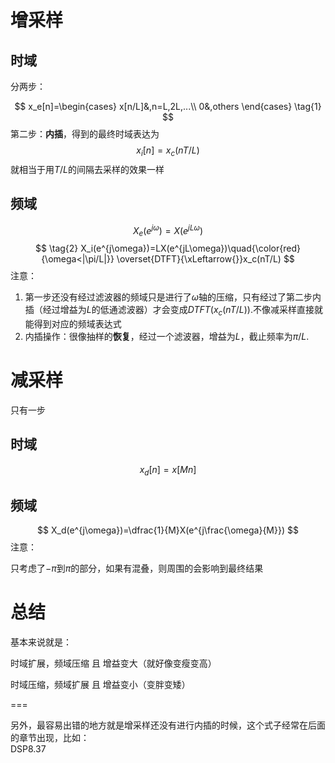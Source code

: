 # 增采样
## 时域
分两步：

$$
x_e[n]=\begin{cases}
    x[n/L]&,n=L,2L,...\\
    0&,others
\end{cases}
\tag{1}
$$
第二步：**内插**，得到的最终时域表达为
$$
x_i[n]=x_c(nT/L)\tag{2}
$$
就相当于用$T/L$的间隔去采样的效果一样
## 频域
$$
\tag{1}
X_e(e^{j\omega})=X(e^{jL\omega})
$$
$$
\tag{2}
X_i(e^{j\omega})=LX(e^{jL\omega})\quad{\color{red}{\omega<|\pi/L|}}
\overset{DTFT}{\xLeftarrow{}}x_c(nT/L)
$$
注意：
1. 第一步还没有经过滤波器的频域只是进行了$\omega$轴的压缩，只有经过了第二步内插（经过增益为$L$的低通滤波器）才会变成$DTFT(x_c(nT/L))$.不像减采样直接就能得到对应的频域表达式
2. 内插操作：很像抽样的**恢复**，经过一个滤波器，增益为$L$，截止频率为$\pi/L$.

# 减采样
只有一步
## 时域
$$
x_d[n]=x[Mn]
$$
## 频域
$$
X_d(e^{j\omega})=\dfrac{1}{M}X(e^{j\frac{\omega}{M}})
$$
注意：

只考虑了$-\pi$到$\pi$的部分，如果有混叠，则周围的会影响到最终结果

# 总结
基本来说就是：

时域扩展，频域压缩 且 增益变大（就好像变瘦变高）

时域压缩，频域扩展 且 增益变小（变胖变矮）

===

另外，最容易出错的地方就是增采样还没有进行内插的时候，这个式子经常在后面的章节出现，比如：   
DSP8.37